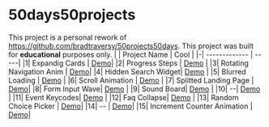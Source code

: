 # 50days50projects
This project is a personal rework of https://github.com/bradtraversy/50projects50days. 
This project was built for **educational** purposes only. 
| | Project Name        | Cool  |
|-| ------------- | -----|
|1| Expandig Cards |  [Demo](https://expanding-cards-kinshale.netlify.app)|
|2| Progress Steps | [Demo](https://progress-steps-kinshale.netlify.app/) |
|3| Rotating Navigation Anim | [Demo](https://rotating-navigation-kinshale.netlify.app/)|
|4| Hidden Search Widget| [Demo](https://hidden-search-widget-kinshale.netlify.app) |
|5| Blurred Loading | [Demo](https://blurred-loading-kinshale.netlify.app/) |
|6| Scroll Animation | [Demo](https://scroll-animatio-kinshale.netlify.app/) |
|7| Splitted Landing Page | [Demo](https://splitted-land-page-kinshale.netlify.app/)|
|8| Form Input Wave| [Demo](https://form-input-wave-kinshale.netlify.app/) |
|9| Sound Board| [Demo](https://sound-board-kinshale.netlify.app/) |
|10| --| [Demo]() |
|11| Event Keycodes| [Demo](https://event-keycode-kinshale.netlify.app/) |
|12| Faq Collapse| [Demo]() |
|13| Random Choice Picker | [Demo](https://random-choice-picker-kinshale.netlify.app/)|
|14| -- | [Demo]()|
|15| Increment Counter Animation | [Demo](https://app.netlify.com/sites/increment-counter-anim-kinshale/settings/general)|
